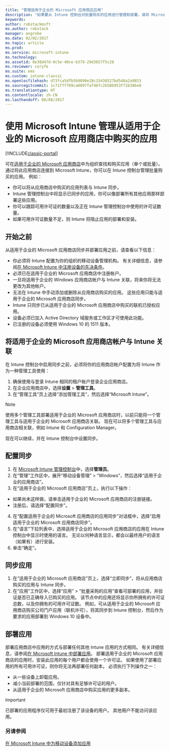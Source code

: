 ```yaml
---
title: "管理适用于企业的 Microsoft 应用商店应用"
description: "如果要从 Intune 控制台对批量购买的应用进行管理和部署，请将 Microsoft Intune 连接到适用于企业的 Microsoft 应用商店"
keywords: 
author: robstackmsft
ms.author: robstack
manager: angrobe
ms.date: 02/02/2017
ms.topic: article
ms.prod: 
ms.service: microsoft-intune
ms.technology: 
ms.assetid: 8e38d47d-0c5e-40ce-b379-29d3657f5c28
ms.reviewer: coryfe
ms.suite: ems
ms.custom: intune-classic
ms.openlocfilehash: d73fca5dfb5b9890e28c15438527bd540a2a9853
ms.sourcegitcommit: 1c71fff769ca0097faf46fc2b58b953ff28386e8
ms.translationtype: HT
ms.contentlocale: zh-CN
ms.lasthandoff: 08/08/2017
---
```

# <a name="manage-apps-you-purchased-from-the-microsoft-store-for-business-with-microsoft-intune"></a>使用 Microsoft Intune 管理从适用于企业的 Microsoft 应用商店中购买的应用

[!INCLUDE[classic-portal](../includes/classic-portal.md)]

可在[适用于企业的 Microsoft 应用商店](https://www.microsoft.com/business-store)中为组织查找和购买应用（单个或批量）。 通过将此应用商店连接到 Microsoft Intune，你可以在 Intune 控制台管理批量购买的应用。 例如：
* 你可以将从应用商店中购买的应用列表与 Intune 同步。
* Intune 管理控制台中将显示已同步的应用，你可以像部署所有其他应用那样部署这些应用。
* 你可以跟踪可用许可证的数量以及正在 Intune 管理控制台中使用的许可证数量。
* 如果可用许可证数量不足，则 Intune 将阻止应用的部署和安装。

## <a name="before-you-start"></a>开始之前
从适用于企业的 Microsoft 应用商店同步并部署应用之前，请查看以下信息：
* 你必须将 Intune 配置为你的组织的移动设备管理机构。 有关详细信息，请参阅[在 Microsoft Intune 中注册设备的先决条件](prerequisites-for-enrollment.md)。
* 必须已在适用于企业的 Microsoft 应用商店中注册帐户。
* 一旦将适用于企业的 Windows 应用商店帐户与 Intune 关联，将来你将无法更改为其他帐户。
* 无法在 Intune 中手动添加或删除从应用商店购买的应用。 这些应用只能与适用于企业的 Microsoft 应用商店同步。
* Intune 只同步已从适用于企业的 Microsoft 应用商店中购买的联机已授权应用。
* 设备必须已加入 Active Directory 域服务或工作区才可使用此功能。
* 已注册的设备必须使用 Windows 10 的 1511 版本。

## <a name="associate-your-microsoft-store-for-business-account-with-intune"></a>将适用于企业的 Microsoft 应用商店帐户与 Intune 关联
在 Intune 控制台中启用同步之前，必须将你的应用商店帐户配置为将 Intune 作为一种管理工具使用：
1. 确保使用与登录 Intune 相同的租户帐户登录企业应用商店。
2. 在企业应用商店中，选择**设置** > **管理工具**。
3. 在“管理工具”页上选择“添加管理工具”，然后选择“Microsoft Intune”。

> [!NOTE]
> 使用多个管理工具部署适用于企业的 Microsoft 应用商店时，以前只能将一个管理工具与适用于企业的 Microsoft 应用商店关联。 现在可以将多个管理工具与应用商店相关联，例如 Intune 和 Configuration Manager。

现在可以继续，并在 Intune 控制台中设置同步。

## <a name="configure-synchronization"></a>配置同步

1. 在 [Microsoft Intune 管理控制台](https://manage.microsoft.com)中，选择**管理员**。
2. 在“管理”工作区中，展开“移动设备管理” > “Windows”，然后选择“适用于企业的应用商店”。
3. 在“适用于企业的 Microsoft 应用商店”页上，执行以下操作：
 * 如果尚未这样做，请单击适用于企业的 Microsoft 应用商店的注册链接。
 * 注册后，请选择“配置同步”。
4. 在“配置适用于企业的 Microsoft 应用商店的应用同步”对话框中，选择“启用适用于企业的 Microsoft 应用商店同步”。
5. 在“语言”下拉列表中，选择适用于企业的 Microsoft 应用商店的应用在 Intune 控制台中显示时使用的语言。 无论以何种语言显示，都会以最终用户的语言（如果有）进行安装。
6. 单击“确定”。

## <a name="synchronize-apps"></a>同步应用

1. 在“适用于企业的 Microsoft 应用商店”页上，选择“立即同步”，将从应用商店购买的应用与 Intune 同步。
2. 在“应用”工作区中，选择“应用” > “批量采购的应用”查看可部署的应用，并验证是否已正确导入已购买的应用。 该节点中的应用还将显示你所拥有的许可证总数，以及你拥有的可用许可证数。
例如，可从适用于企业的 Microsoft 应用商店购买公司门户应用（联机许可），将其同步到 Intune 控制台，然后作为要求的应用部署到 Windows 10 设备中。 


## <a name="deploy-apps"></a>部署应用

部署应用商店中应用的方式与部署任何其他 Intune 应用的方式相同。 有关详细信息，请参阅[在 Microsoft Intune 中部署应用](deploy-apps-in-microsoft-intune.md)。
部署适用于企业的 Microsoft 应用商店的应用时，安装此应用的每个用户都会使用一个许可证。 如果使用了部署应用的所有可用许可证，则你将无法再部署任何副本。 必须执行下列操作之一：
* 从一些设备上卸载应用。
* 减小当前部署的范围，仅针对具有足够许可证的用户。
* 从适用于企业的 Microsoft 应用商店中购买应用的更多副本。

> [!Important]
> 已部署的应用程序仅可用于最初注册了该设备的用户。 其他用户不能访问该应用。


### <a name="see-also"></a>另请参阅
[在 Microsoft Intune 中为移动设备添加应用](add-apps-for-mobile-devices-in-microsoft-intune.md)
